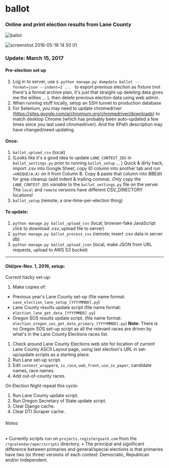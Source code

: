 # ballot


### Online and print election results from Lane County  

![ballot](https://cloud.githubusercontent.com/assets/96007/15377445/8f7dc02c-1d10-11e6-8756-68438b1acf2a.png)

![screenshot 2016-05-18 14 50 01](https://cloud.githubusercontent.com/assets/96007/15378391/e74786ba-1d17-11e6-8828-80c8a730f442.png)

### Update: March 15, 2017

#### Pre-election set up
1. Log in to server, use `$ python manage.py dumpdata ballot --format=json --indent=2 ... ` to export previous election as fixture (not there's a formal archive plan, it's just that straight-up deleting data gives me the willies ... ), then delete previous election data using web admin.
1. When running stuff locally, setup an SSH tunnel to production database
1. For Selenium, you may need to update chromedriver (https://sites.google.com/a/chromium.org/chromedriver/downloads) to match desktop Chrome (which has probably been auto-updated a few times since you last used chromedriver). And the XPath description may have changed/need updating.

#### Once:
1. `ballot_upload_csv` (local)
1. (Looks like it's a good idea to update `LANE_CONTEST_IDS` in `ballot_settings.py` prior to running `ballot_setup` ... ) Quick & dirty hack; import .csv into Google Sheet, copy ID column into another tab and run `=UNIQUE(A:A)` on it from Column B. Copy & paste that column into BBEdit for grep cleanup (add indent & trailing comma). _Only copy the_ `LANE_CONTEST_IDS` _variable_ to the `ballot_settings.py` file on the server. The `local` and `remote` versions have different CSV_DIRECTORY locations!
1. `ballot_setup` (remote; a one-time-per-election thing)  

#### To update:
1. `python manage.py ballot_upload_csv` (local; browser-fake JavaScript click to download .csv, upload file to server)
2. `python manage.py ballot_process_csv` (remote; insert .csv data in server db)
3. `python manage.py ballot_upload_json` (local; make JSON from URL requests, upload to AWS S3 bucket)

--------
#### Old/pre-Nov. 1, 2016, setup:

Current hacky set-up:  

1. Make copies of:  
 * Previous year's Lane County set-up (file name format: `save_election_lane_setup_[YYYYMMDD].py`)
 * Lane County results update script (file name format: `election_lane_get_data_[YYYYMMDD].py`)
 * Oregon SOS results update script. (file name format: `election_oregon_sos_get_data_primary_[YYYYMMDD].py`) **Note**: There is no Oregon SOS set-up script as all the relevant races are driven by what's in the Lane County Elections races list.
1. Check around Lane County Elections web site for location of current Lane County ASCII Layout page, using last election's URL in set-up/update scripts as a starting place.
1. Run Lane set-up script.
1. Edit `contest_wrapper`s, `is_race`, `web_front`, `use_in_paper`, candidate names, race names.
1. Add out-of-county races.

On Election Night repeat this cycle:  

1. Run Lane County update script.
1. Run Oregon Secretary of State update script.
1. Clear Django cache.
1. Clear DTI Scraper cache.

###### Notes:

• Currently scripts run on `projects.registerguard.com` from the  `/rgcalendar/oper/scripts` directory.
• The principal and significant difference between primaries and general/special elections is that primaries have two (or three) versions of each contest: Democratic, Republican and/or Independent.
